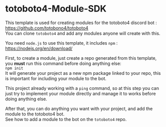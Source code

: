 # totoboto4-Module-SDK

This template is used for creating modules for the totoboto4 discord bot : https://github.com/totobono4/totoboto4  
You can clone `totoboto4` and add any modules anyone will create with this.

You need `node.js` to use this template, it includes `npm` : https://nodejs.org/en/download/

First, to create a module, just create a repo generated from this template, you **must** run this command before doing anything else:  
`npm init`  
It will generate your project as a new npm package linked to your repo, this is important for including your module to the bot.

This project already working with a `ping` command, so at this step you can just try to implement your module directly and manage it to works before doing anything else.

After that, you can do anything you want with your project, and add the module to the totoboto4 bot.  
See how to add a module to the bot on the `totoboto4` repo.

